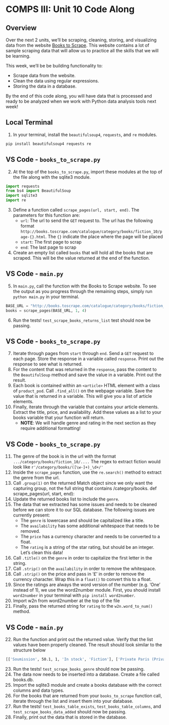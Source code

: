# COMPS III: Unit 10 Code Along

## Overview

Over the next 2 units, we’ll be scraping, cleaning, storing, and visualizing data from the website [Books to Scrape](https://books.toscrape.com/). This website contains a lot of sample scraping data that will allow us to practice all the skills that we will be learning.

This week, we’ll be be building functionality to:
- Scrape data from the website.
- Clean the data using regular expressions.
- Storing the data in a database.

By the end of this code along, you will have data that is processed and ready to be analyzed when we work with Python data analysis tools next week!

## Local Terminal
1. In your terminal, install the `beautifulsoup4`, `requests`, and `re` modules.

```bash
pip install beautifulsoup4 requests re
```

## VS Code - `books_to_scrape.py`

2. At the top of the `books_to_scrape.py`, import these modules at the top of the file along with the sqlite3 module.
```python
import requests 
from bs4 import BeautifulSoup 
import sqlite3 
import re
```
3. Define a function called `scrape_pages(url, start, end)`. The parameters for this function are:
    - `url`: The url to send the `GET` request to. The url has the following format `http://books.toscrape.com/catalogue/category/books/fiction_10/page-{}.html`. The `{}` indicate the place where the page will be placed
    - `start`: The first page to scrap
    - `end`: The last page to scrap
4. Create an empty list called `books` that will hold all the books that are scraped. This will be the value returned at the end of the function.

## VS Code - `main.py`

5. In `main.py`, call the function with the Books to Scrape website. To see the output as you progress through the remaining steps, simply run `python main.py` in your terminal.
```python
BASE_URL = "http://books.toscrape.com/catalogue/category/books/fiction_10/page-{}.html"
books = scrape_pages(BASE_URL, 1, 4)
```
6. Run the tests! `test_scrape_books_returns_list` test should now be passing.

## VS Code - `books_to_scrape.py`

7. Iterate through pages from `start` through `end`. Send a `GET` request to each page. Store the response in a variable called `response`. Print out the response to see what is returned.
8. For the content that was returned in the `response`, pass the content to the `BeautifulSoup` method and save the value in a variable. Print out the result.
9. Each book is contained within an `<article>` HTML element with a class of `product_pod`. Call `.find_all()` on the webpage variable. Save the value that is returned in a variable. This will give you a list of article elements.
10. Finally, iterate through the variable that contains your article elements. Extract the title, price, and availability. Add these values as a list to your books variable that your function will return.
    - **NOTE**: We will handle genre and rating in the next section as they require additional formatting!

## VS Code - `books_to_scrape.py`
11. The genre of the book is in the url with the format `.../category/books/fiction_10/....`  The regex to extract fiction would look like `r'/category/books/([\w-]+)_\d+/'`
12. Inside the `scrape_pages` function, use the `re.search()` method to extract the genre from the url.
13. Call `.group(1)` on the returned Match object since we only want the capturing group, not the full string that contains /category/books.
def scrape_pages(url, start, end):
14. Update the returned books list to include the `genre`.
15. The data that we extracted has some issues and needs to be cleaned before we can store it to our SQL database. The following issues are currently present:
    - The `genre` is lowercase and should be capitalized like a title.
    - The `availability` has some additional whitespace that needs to be removed.
    - The `price` has a currency character and needs to be converted to a float.
    - The `rating` is a string of the star rating, but should be an integer.
Let’s clean this data!
16. Call `.title()` on the `genre` in order to capitalize the first letter in the string.
17. Call `.strip()` on the `availability` in order to remove the whitespace.
18. Call `.strip()` on the price and pass in ‘£’ in order to remove the currency character. Wrap this in a `float()` to convert this to a float.
19. Since the ratings are always the word version of the number (e.g. ‘One’ instead of 1), we use the word2number module. First, you should install `word2number` in your terminal with `pip install word2number`.
20. Import w2n from word2number at the top of the file 
21. Finally, pass the returned string for `rating` to the `w2n.word_to_num()` method. 

## VS Code - `main.py`
22. Run the function and print out the returned value. Verify that the list values have been properly cleaned. The result should look similar to the structure below
```bash
[['Soumission', 50.1, 1, 'In stock', 'Fiction'], ['Private Paris (Private #10)', 47.61, 5, 'In stock', 'Fiction'], ... ]
```
23. Run the tests! `test_scrape_books_genre` should now be passing.
24. The data now needs to be inserted into a database. Create a file called books.db.
25. Import the sqlite3 module and create a books database with the correct columns and data types.
26. For the books that are returned from your `books_to_scrape` function call, iterate through the list and insert them into your database.
27. Run the tests! `test_books_table_exists`, `test_books_table_columns`, and `test_scrape_books_data_added` should now be passing.
28. Finally, print out the data that is stored in the database.